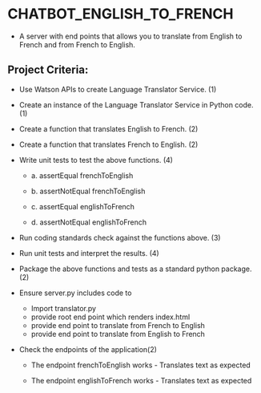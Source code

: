 # CHATBOT_ENGLISH_TO_FRENCH
- A server with end points that allows you to translate from English to French and from French to English.

## Project Criteria:

- Use Watson APIs to create Language Translator Service. (1)

- Create an instance of the Language Translator Service in Python code. (1)

- Create a function that translates English to French. (2)

- Create a function that translates French to English. (2)

- Write unit tests to test the above functions. (4)

  - a. assertEqual frenchToEnglish

  - b. assertNotEqual frenchToEnglish

  - c. assertEqual englishToFrench

  - d. assertNotEqual englishToFrench

- Run coding standards check against the functions above. (3)

- Run unit tests and interpret the results. (4)

- Package the above functions and tests as a standard python package. (2)

- Ensure server.py includes code to

  - Import translator.py
  - provide root end point which renders index.html
  - provide end point to translate from French to English
  - provide end point to translate from English to French
- Check the endpoints of the application(2)

  - The endpoint frenchToEnglish works - Translates text as expected

  - The endpoint englishToFrench works - Translates text as expected
